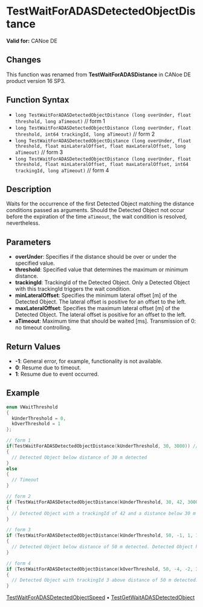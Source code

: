# TestWaitForADASDetectedObjectDistance

**Valid for:** CANoe DE

## Changes

This function was renamed from **TestWaitForADASDistance** in CANoe DE product version 16 SP3.

## Function Syntax

- `long TestWaitForADASDetectedObjectDistance (long overUnder, float threshold, long aTimeout)` // form 1
- `long TestWaitForADASDetectedObjectDistance (long overUnder, float threshold, int64 trackingId, long aTimeout)` // form 2
- `long TestWaitForADASDetectedObjectDistance (long overUnder, float threshold, float minLateralOffset, float maxLateralOffset, long aTimeout)` // form 3
- `long TestWaitForADASDetectedObjectDistance (long overUnder, float threshold, float minLateralOffset, float maxLateralOffset, int64 trackingId, long aTimeout)` // form 4

## Description

Waits for the occurrence of the first Detected Object matching the distance conditions passed as arguments. Should the Detected Object not occur before the expiration of the time `aTimeout`, the wait condition is resolved, nevertheless.

## Parameters

- **overUnder**: Specifies if the distance should be over or under the specified value.
- **threshold**: Specified value that determines the maximum or minimum distance.
- **trackingId**: TrackingId of the Detected Object. Only a Detected Object with this trackingId triggers the wait condition.
- **minLateralOffset**: Specifies the minimum lateral offset [m] of the Detected Object. The lateral offset is positive for an offset to the left.
- **maxLateralOffset**: Specifies the maximum lateral offset [m] of the Detected Object. The lateral offset is positive for an offset to the left.
- **aTimeout**: Maximum time that should be waited [ms]. Transmission of 0: no timeout controlling.

## Return Values

- **-1**: General error, for example, functionality is not available.
- **0**: Resume due to timeout.
- **1**: Resume due to event occurred.

## Example

```c
enum VWaitThreshold
{
  kUnderThreshold = 0,
  kOverThreshold = 1
};

// form 1
if(TestWaitForADASDetectedObjectDistance(kUnderThreshold, 30, 3000)) // Wait for Detected Object under 30m distance for 3 seconds
{
  // Detected Object below distance of 30 m detected
}
else
{
  // Timeout
}

// form 2
if (TestWaitForADASDetectedObjectDistance(kUnderThreshold, 30, 42, 3000))
{
  // Detected Object with a trackingId of 42 and a distance below 30 m detected
}

// form 3
if (TestWaitForADASDetectedObjectDistance(kUnderThreshold, 50, -1, 1, 1000))
{
  // Detected Object below distance of 50 m detected. Detected Object has a lateral Offset to the host vehicle between -1 m and 1 m.
}

// form 4
if (TestWaitForADASDetectedObjectDistance(kOverThreshold, 50, -4, -2, 3 , 1000))
{
  // Detected Object with trackingId 3 above distance of 50 m detected. Detected Object has a lateral Offset to the host vehicle between -4 m and -2 m.
}
```

[TestWaitForADASDetectedObjectSpeed](CAPLfunctionTestWaitForADASDetectedObjectSpeed.md) • [TestGetWaitADASDetectedObject](CAPLfunctionTestGetWaitADASDetectedObject.md)
